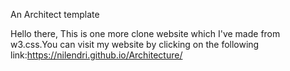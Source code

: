 An Architect template

Hello there, This is one more clone website which I've made from w3.css.You can visit my website by clicking on the following link:https://nilendri.github.io/Architecture/
